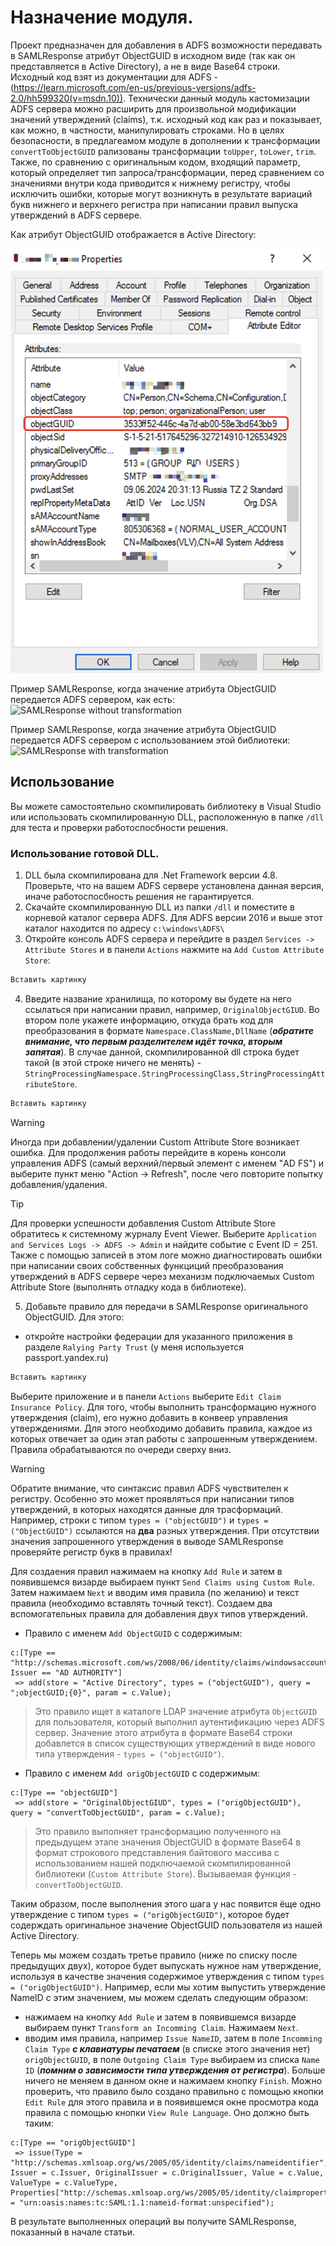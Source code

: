 # Назначение модуля.

Проект предназначен для добавления в ADFS возможности передавать в SAMLResponse атрибут ObjectGUID в исходном виде (так как он представляется в Active Directory), а не в виде Base64 строки.
Исходный код взят из документации для ADFS - (https://learn.microsoft.com/en-us/previous-versions/adfs-2.0/hh599320(v=msdn.10)).
Технически данный модуль кастомизации ADFS сервера можно расширить для произвольной модификации значений утверждений (claims), т.к. исходный код как раз и показывает, как можно, в частности, манипулировать строками.
Но в целях безопасности, в предлагеамом модуле в дополнении к трансформации `convertToObjectGUID` рализованы трансформации `toUpper`, `toLower`, `trim`. Также, по сравнению с оригинальным кодом, входящий параметр, который определяет тип запроса/трансформации, перед сравнением со значениями внутри кода приводится к нижнему регистру, чтобы исключить ошибки, которые могут возникнуть в результате вариаций букв нижнего и верхнего регистра при написании правил выпуска утверждений в ADFS сервере. 

Как атрибут ObjectGUID отображается в Active Directory:

<img src="images/ObjectGUID_in_AD.jpg" width="500">

Пример SAMLResponse, когда значение атрибута ObjectGUID передается ADFS сервером, как есть:
![SAMLResponse without transformation]()

Пример SAMLResponse, когда значение атрибута ObjectGUID передается ADFS сервером с использованием этой библиотеки:
![SAMLResponse with transformation]()

## Использование
Вы можете самостоятельно скомпилировать библиотеку в Visual Studio или использовать скомпилированную DLL, расположенную в папке `/dll` для теста и проверки работоспосбности решения.

### Использование готовой DLL.
1. DLL была скомпилирована для .Net Framework версии 4.8. Проверьте, что на вашем ADFS сервере установлена данная версия, иначе работоспосбность решения не гарантируется.
2. Скачайте скомпилированную DLL из папки `/dll` и поместите в корневой каталог сервера ADFS. Для ADFS версии 2016 и выше этот каталог находится по адресу `c:\windows\ADFS\`
3. Откройте консоль ADFS сервера и перейдите в раздел `Services -> Attribute Stores` и в панели `Actions` нажмите на `Add Custom Attribute Store`:
```js
Вставить картинку
```
4. Введите название хранилища, по которому вы будете на него ссылаться при написании правил, например, `OriginalObjectGIUD`. Во втором поле укажете информацию, откуда брать код для преобразования в формате `Namespace.ClassName,DllName` (***обратите внимание, что первым разделителем идёт точка, вторым запятая***). В случае данной, скомпилированной dll строка будет такой (в этой строке ничего не менять) - `StringProcessingNamespace.StringProcessingClass,StringProcessingAttributeStore`.
```js
Вставить картинку
```
> [!WARNING]
> Иногда при добавлении/удалении Custom Attribute Store возникает ошибка. Для продолжения работы перейдите в корень консоли управления ADFS (самый верхний/первый элемент с именем "AD FS") и выберите пункт меню "Action -> Refresh", после чего повторите попытку добавления/удаления.

> [!TIP]
> Для проверки успешности добавления Custom Attribute Store обратитесь к системному журналу Event Viewer. Выберите `Application and Services Logs -> ADFS -> Admin` и найдите событие с Event ID = 251.
Также с помощью записей в этом логе можно диагностировать ошибки при написании своих собственных функциций преобразования утверждений в ADFS сервере через механизм подключаемых Custom Attribute Store (выполнять отладку кода в библиотеке).
5. Добавьте правило для передачи в SAMLResponse оригинального ObjectGUID. Для этого:
- откройте настройки федерации для указанного приложения в разделе `Ralying Party Trust` (у меня используется passport.yandex.ru)
```js
Вставить картинку
```
Выберите приложение и в панели `Actions` выберите `Edit Claim Insurance Policy`.
Для того, чтобы выполнить трансформацию нужного утверждения (claim), его нужно добавить в конвеер управления утверждениями. Для этого необходимо добавить правила, каждое из которых отвечает за один этап работы с запрошенным утверждением. Правила обрабатываются по очереди сверху вниз.

> [!WARNING]
> Обратите внимание, что синтаксис правил ADFS чувствителен к регистру. Особенно это может проявляться при написании типов утверждений, в которых находятся данные для трасформаций. Например, строки с типом `types = ("objectGUID")` и `types = ("ОbjectGUID")` ссылаются на **два** разных утверждения. При отсутствии значения запрошенного утверждения в выводе SAMLResponse проверяйте регистр букв в правилах! 

Для создаения правил нажимаем на кнопку `Add Rule` и затем в появившемся визарде выбираем пункт `Send Claims using Custom Rule`. Затем нажимаем `Next` и вводим имя правила (по желанию) и текст правила (необходимо вставлять точный текст).
Создаем два вспомогательных правила для добавления двух типов утверждений.
- Правило с именем `Add ObjectGUID` с содержимым:
```
c:[Type == "http://schemas.microsoft.com/ws/2008/06/identity/claims/windowsaccountname", Issuer == "AD AUTHORITY"]
 => add(store = "Active Directory", types = ("objectGUID"), query = ";objectGUID;{0}", param = c.Value);
 ```
>Это правило ищет в каталоге LDAP значение атрибута `ObjectGUID` для пользователя, который выполнил аутентификацию через ADFS сервер. Значение этого атрибута в формате Base64 строки добавлется в список существующих утверждений в виде нового типа утверждения - `types = ("objectGUID")`.
- Правило с именем `Add origObjectGUID` с содержимым:
```
c:[Type == "objectGUID"]
 => add(store = "OriginalObjectGIUD", types = ("origObjectGUID"), query = "convertToObjectGUID", param = c.Value);
 ```
>Это правило выполняет трансформацию полученного на предыдущем этапе значения ObjectGUID в формате Base64 в формат строкового представления байтового массива с использованием нашей подключаемой скомпилированной библиотеки (`Custom Attribute Store`). Вызываемая функция - `convertToObjectGUID`. 

Таким образом, после выполнения этого шага у нас появится ёще одно утверждение с типом `types = ("origObjectGUID")`, которое будет содерждать оригинальное значение ObjectGUID пользователя из нашей Active Directory.

Теперь мы можем создать третье правило (ниже по списку после предыдущих двух), которое будет выпускать нужное нам утверждение, используя в качестве значения содержимое утверждения с типом `types = ("origObjectGUID")`.
Например, если мы хотим выпустить утверждение NameID с этим значением, мы можем сделать следующим образом:
- нажимаем на кнопку `Add Rule` и затем в появившемся визарде выбираем пункт `Transform an Incomming Claim`. Нажимаем `Next`.
- вводим имя правила, например `Issue NameID`, затем в поле `Incomming Claim Type` ***с клавиатуры печатаем*** (в списке этого значения нет) `origObjectGUID`, в поле `Outgoing Claim Type` выбираем из списка `Name ID` (***помним о зависимости типа утверждения от регистра***). Больше ничего не меняем в данном окне и нажимаем кнопку `Finish`.
Можно проверить, что правило было создано правильно с помощью кнопки `Edit Rule` для этого правила и в появившемся окне просмотра кода правила с помощью кнопки `View Rule Language`. Оно должно быть таким:
```
c:[Type == "origObjectGUID"]
 => issue(Type = "http://schemas.xmlsoap.org/ws/2005/05/identity/claims/nameidentifier", Issuer = c.Issuer, OriginalIssuer = c.OriginalIssuer, Value = c.Value, ValueType = c.ValueType, Properties["http://schemas.xmlsoap.org/ws/2005/05/identity/claimproperties/format"] = "urn:oasis:names:tc:SAML:1.1:nameid-format:unspecified");
```
В результате выполненных операций вы получите SAMLResponse, показанный в начале статьи.











